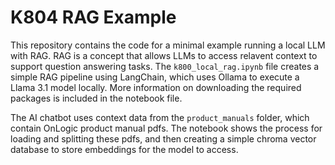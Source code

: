# K804 RAG Example

This repository contains the code for a minimal example running a local LLM with RAG. RAG is a concept that allows LLMs to access relavent context to support question answering tasks. The `k800_local_rag.ipynb` file creates a simple RAG pipeline using LangChain, which uses Ollama to execute a Llama 3.1 model locally. More information on downloading the required packages is included in the notebook file. 

The AI chatbot uses context data from the `product_manuals` folder, which contain OnLogic product manual pdfs. The notebook shows the process for loading and splitting these pdfs, and then creating a simple chroma vector database to store embeddings for the model to access. 